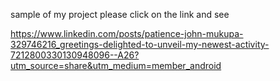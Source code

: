 sample of my project please click on the link and see

https://www.linkedin.com/posts/patience-john-mukupa-329746216_greetings-delighted-to-unveil-my-newest-activity-7212800330130948096--A26?utm_source=share&utm_medium=member_android
